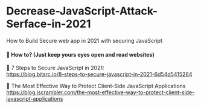 # Decrease-JavaScript-Attack-Serface-in-2021
How to Build Secure web app in 2021 with securing JavaScript
#### 🍩 How to? (Just keep yours eyes open and read websites) <br>
🍩  7 Steps to Secure JavaScript in 2021: <br>
https://blog.bitsrc.io/8-steps-to-secure-javascript-in-2021-6d54d5415264

🍩  The Most Effective Way to Protect Client-Side JavaScript Applications <br>
https://blog.jscrambler.com/the-most-effective-way-to-protect-client-side-javascript-applications
